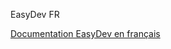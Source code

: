 EasyDev FR

[Documentation EasyDev en français](http://easydev.readthedocs.org/fr/latest/index.html)

